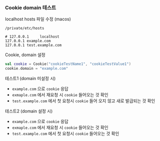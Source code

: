 ### Cookie domain 테스트

localhost hosts 파일 수정 (macos)
```
/private/etc/hosts

# 127.0.0.1     localhost
127.0.0.1 example.com
127.0.0.1 test.example.com
```

Cookie, domain 설정
```kotlin
val cookie = Cookie("cookieTestName1", "cookieTestValue1")
cookie.domain = "example.com"
```

테스트1 (domain 미설정 시)
- `example.com` 으로 `cookie` 응답
- `exmaple.com` 에서 재요청 시 `cookie` 들어오는 것 확인
- `test.example.com` 에서 첫 요청시 `cookie` 들어 오지 않고 새로 발급되는 것 확인

테스트2 (domain 설정 시)
- `example.com` 으로 `cookie` 응답
- `exmaple.com` 에서 재요청 시 `cookie` 들어오는 것 확인
- `test.example.com` 에서 첫 요청시 `cookie` 들어오는 것 확인



